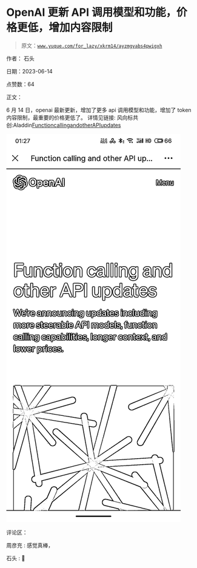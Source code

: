 # OpenAI 更新 API 调用模型和功能，价格更低，增加内容限制

> 原文：[`www.yuque.com/for_lazy/xkrm14/ayzmgyabs4pwigxh`](https://www.yuque.com/for_lazy/xkrm14/ayzmgyabs4pwigxh)

作者： 石头

日期：2023-06-14

点赞数：64

正文：

6 月 14 日，openai 最新更新，增加了更多 api 调用模型和功能，增加了 token 内容限制，最重要的价格更低了。 详情见链接: 风向标共创:Aladdin[FunctioncallingandotherAPIupdates](https://openai.com/blog/function-calling-and-other-api-updates)

![](img/2efe59802de208a7eeaf2da354bfba03.png)  

评论区：

周彦充 : 感觉真棒，

石头 : 🤝

